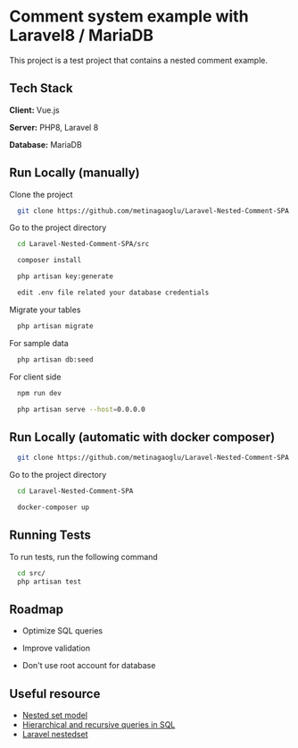 # Comment system example with Laravel8 / MariaDB


This project is a test project that contains a nested comment example.


## Tech Stack

**Client:** Vue.js

**Server:** PHP8, Laravel 8

**Database:** MariaDB


## Run Locally (manually)

Clone the project

```bash
  git clone https://github.com/metinagaoglu/Laravel-Nested-Comment-SPA
```

Go to the project directory

```bash
  cd Laravel-Nested-Comment-SPA/src
```

```bash
  composer install
```

```bash
  php artisan key:generate
```

```bash
  edit .env file related your database credentials
```

Migrate your tables

```bash
  php artisan migrate
```

For sample data

```bash
  php artisan db:seed
```

For client side

```bash
  npm run dev
```

```bash
  php artisan serve --host=0.0.0.0
```

## Run Locally (automatic with docker composer)


```bash
  git clone https://github.com/metinagaoglu/Laravel-Nested-Comment-SPA
```

Go to the project directory

```bash
  cd Laravel-Nested-Comment-SPA
```

```bash
  docker-composer up
```

## Running Tests

To run tests, run the following command

```bash
  cd src/
  php artisan test
```


## Roadmap


- Optimize SQL queries

- Improve validation

- Don't use root account for database



## Useful resource

 - [Nested set model](https://en.wikipedia.org/wiki/Nested_set_model)
 - [Hierarchical and recursive queries in SQL](https://en.wikipedia.org/wiki/Hierarchical_and_recursive_queries_in_SQL)
 - [Laravel nestedset](https://github.com/lazychaser/laravel-nestedset)

